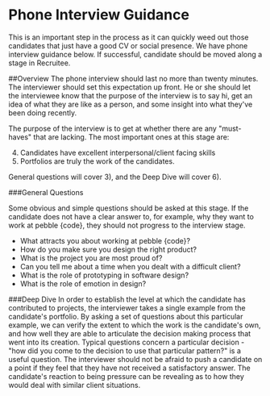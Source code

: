 # Phone Interview Guidance
This is an important step in the process as it can quickly weed out those candidates that just have a good CV or social presence. We have phone interview guidance below. If successful, candidate should be moved along a stage in Recruitee. 

##Overview
The phone interview should last no more than twenty minutes. The interviewer should set this expectation up front. He or she should let the interviewee know that the purpose of the interview is to say hi, get an idea of what they are like as a person, and some insight into what they've been doing recently.

The purpose of the interview is to get at whether there are any "must-haves" that are lacking. The most important ones at this stage are:

4. Candidates have excellent interpersonal/client facing skills
7. Portfolios are truly the work of the candidates.

General questions will cover 3), and the Deep Dive will cover 6).

###General Questions

Some obvious and simple questions should be asked at this stage. If the candidate does not have a clear answer to, for example, why they want to work at pebble {code}, they should not progress to the interview stage.

* What attracts you about working at pebble {code}?
* How do you make sure you design the right product?
* What is the project you are most proud of?
* Can you tell me about a time when you dealt with a difficult client?
* What is the role of prototyping in software design?
* What is the role of emotion in design?

###Deep Dive
In order to establish the level at which the candidate has contributed to projects, the interviewer takes a single example from the candidate's portfolio. By asking a set of questions about this particular example, we can verify the extent to which the work is the candidate's own, and how well they are able to articulate the decision making process that went into its creation. Typical questions concern a particular decision - "how did you come to the decision to use that particular pattern?" is a useful question. The interviewer should not be afraid to push a candidate on a point if they feel that they have not received a satisfactory answer. The candidate's reaction to being pressure can be revealing as to how they would deal with similar client situations. 